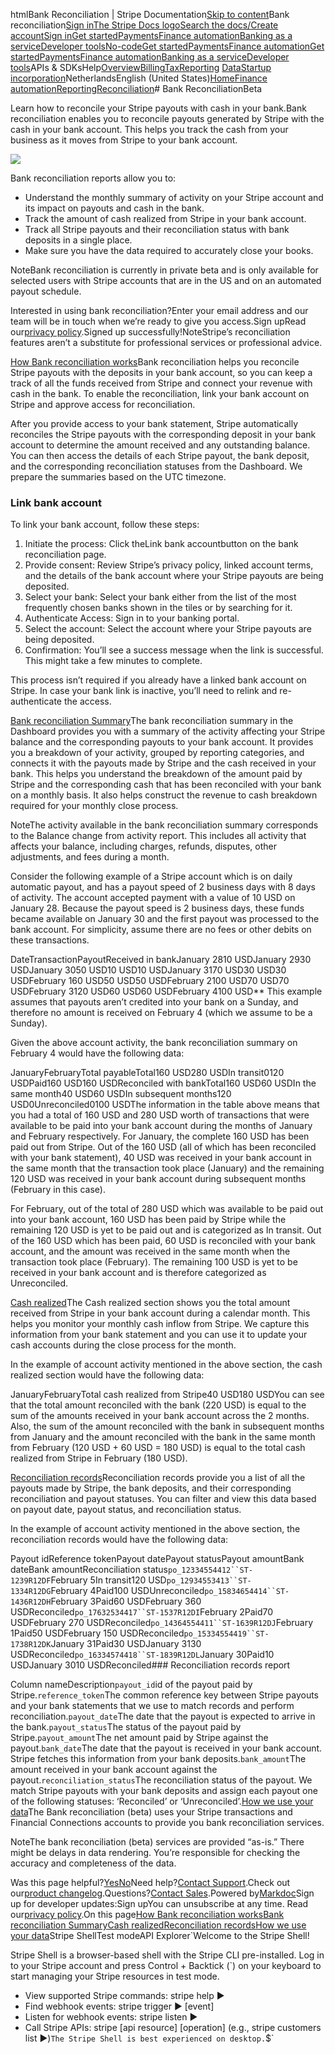 htmlBank Reconciliation | Stripe Documentation[Skip to content](#main-content)Bank reconciliation[Sign in](https://dashboard.stripe.com/login?redirect=https%3A%2F%2Fdocs.stripe.com%2Freconciliation%2Fbank-reconciliation)[The Stripe Docs logo](/)[Search the docs/](#)[Create account](https://dashboard.stripe.com/register)[Sign in](https://dashboard.stripe.com/login?redirect=https%3A%2F%2Fdocs.stripe.com%2Freconciliation%2Fbank-reconciliation)[Get started](/get-started)[Payments](/payments)[Finance automation](/finance-automation)[Banking as a service](/financial-services)[Developer tools](/development)[No-code](/no-code)[Get started](/get-started)[Payments](/payments)[Finance automation](/finance-automation)[](#)[Get started](/get-started)[Payments](/payments)[Finance automation](/finance-automation)[Banking as a service](/financial-services)[Developer tools](/development)[](#)APIs & SDKsHelp[Overview](/docs/finance-automation)[Billing](#)[Tax](#)[Reporting](#)
[Data](#)[Startup incorporation](#)NetherlandsEnglish (United States)[](#)[](#)[Home](/docs)[Finance automation](/docs/finance-automation)[Reporting](/docs/stripe-reports)[Reconciliation](/docs/reconciliation)# Bank ReconciliationBeta

Learn how to reconcile your Stripe payouts with cash in your bank.Bank reconciliation enables you to reconcile payouts generated by Stripe with the cash in your bank account. This helps you track the cash from your business as it moves from Stripe to your bank account.

![](https://b.stripecdn.com/docs-statics-srv/assets/bank-reconciliation-hero-illustration.3e51d76d4896a4684177b02ce3a9ab9b.png)

Bank reconciliation reports allow you to:

- Understand the monthly summary of activity on your Stripe account and its impact on payouts and cash in the bank.
- Track the amount of cash realized from Stripe in your bank account.
- Track all Stripe payouts and their reconciliation status with bank deposits in a single place.
- Make sure you have the data required to accurately close your books.

NoteBank reconciliation is currently in private beta and is only available for selected users with Stripe accounts that are in the US and on an automated payout schedule.

Interested in using bank reconciliation?Enter your email address and our team will be in touch when we’re ready to give you access.Sign upRead our[privacy policy](https://stripe.com/privacy).Signed up successfully!NoteStripe’s reconciliation features aren’t a substitute for professional services or professional advice.

[How Bank reconciliation works](#how-bank-reconciliation-works)Bank reconciliation helps you reconcile Stripe payouts with the deposits in your bank account, so you can keep a track of all the funds received from Stripe and connect your revenue with cash in the bank. To enable the reconciliation, link your bank account on Stripe and approve access for reconciliation.

After you provide access to your bank statement, Stripe automatically reconciles the Stripe payouts with the corresponding deposit in your bank account to determine the amount received and any outstanding balance. You can then access the details of each Stripe payout, the bank deposit, and the corresponding reconciliation statuses from the Dashboard. We prepare the summaries based on the UTC timezone.

### Link bank account

To link your bank account, follow these steps:

1. Initiate the process: Click theLink bank accountbutton on the bank reconciliation page.
2. Provide consent: Review Stripe’s privacy policy, linked account terms, and the details of the bank account where your Stripe payouts are being deposited.
3. Select your bank: Select your bank either from the list of the most frequently chosen banks shown in the tiles or by searching for it.
4. Authenticate Access: Sign in to your banking portal.
5. Select the account: Select the account where your Stripe payouts are being deposited.
6. Confirmation: You’ll see a success message when the link is successful. This might take a few minutes to complete.

This process isn’t required if you already have a linked bank account on Stripe. In case your bank link is inactive, you’ll need to relink and re-authenticate the access.

[Bank reconciliation Summary](#bank-reconciliation-summary)The bank reconciliation summary in the Dashboard provides you with a summary of the activity affecting your Stripe balance and the corresponding payouts to your bank account. It provides you a breakdown of your activity, grouped by reporting categories, and connects it with the payouts made by Stripe and the cash received in your bank. This helps you understand the breakdown of the amount paid by Stripe and the corresponding cash that has been reconciled with your bank on a monthly basis. It also helps construct the revenue to cash breakdown required for your monthly close process.

NoteThe activity available in the bank reconciliation summary corresponds to the Balance change from activity report. This includes all activity that affects your balance, including charges, refunds, disputes, other adjustments, and fees during a month.

Consider the following example of a Stripe account which is on daily automatic payout, and has a payout speed of 2 business days with 8 days of activity. The account accepted payment with a value of 10 USD on January 28. Because the payout speed is 2 business days, these funds became available on January 30 and the first payout was processed to the bank account. For simplicity, assume there are no fees or other debits on these transactions.

DateTransactionPayoutReceived in bankJanuary 2810 USDJanuary 2930 USDJanuary 3050 USD10 USD10 USDJanuary 3170 USD30 USD30 USDFebruary 160 USD50 USD50 USDFebruary 2100 USD70 USD70 USDFebruary 3120 USD60 USD60 USDFebruary 4100 USD** This example assumes that payouts aren’t credited into your bank on a Sunday, and therefore no amount is received on February 4 (which we assume to be a Sunday).

Given the above account activity, the bank reconciliation summary on February 4 would have the following data:

JanuaryFebruaryTotal payableTotal160 USD280 USDIn transit0120 USDPaid160 USD160 USDReconciled with bankTotal160 USD60 USDIn the same month40 USD60 USDIn subsequent months120 USD0Unreconciled0100 USDThe information in the table above means that you had a total of 160 USD and 280 USD worth of transactions that were available to be paid into your bank account during the months of January and February respectively. For January, the complete 160 USD has been paid out from Stripe. Out of the 160 USD (all of which has been reconciled with your bank statement), 40 USD was received in your bank account in the same month that the transaction took place (January) and the remaining 120 USD was received in your bank account during subsequent months (February in this case).

For February, out of the total of 280 USD which was available to be paid out into your bank account, 160 USD has been paid by Stripe while the remaining 120 USD is yet to be paid out and is categorized as In transit. Out of the 160 USD which has been paid, 60 USD is reconciled with your bank account, and the amount was received in the same month when the transaction took place (February). The remaining 100 USD is yet to be received in your bank account and is therefore categorized as Unreconciled.

[Cash realized](#cash-realized)The Cash realized section shows you the total amount received from Stripe in your bank account during a calendar month. This helps you monitor your monthly cash inflow from Stripe. We capture this information from your bank statement and you can use it to update your cash accounts during the close process for the month.

In the example of account activity mentioned in the above section, the cash realized section would have the following data:

JanuaryFebruaryTotal cash realized from Stripe40 USD180 USDYou can see that the total amount reconciled with the bank (220 USD) is equal to the sum of the amounts received in your bank account across the 2 months. Also, the sum of the amount reconciled with the bank in subsequent months from January and the amount reconciled with the bank in the same month from February (120 USD + 60 USD = 180 USD) is equal to the total cash realized from Stripe in February (180 USD).

[Reconciliation records](#reconciliation-records)Reconciliation records provide you a list of all the payouts made by Stripe, the bank deposits, and their corresponding reconciliation and payout statuses. You can filter and view this data based on payout date, payout status, and reconciliation status.

In the example of account activity mentioned in the above section, the reconciliation records would have the following data:

Payout idReference tokenPayout datePayout statusPayout amountBank dateBank amountReconciliation status`po_12334554412``ST-1239R12DF`February 5In transit120 USD`po_12934553413``ST-1334R12DG`February 4Paid100 USDUnreconciled`po_15834654414``ST-1436R12DH`February 3Paid60 USDFebruary 360 USDReconciled`po_17632534417``ST-1537R12DI`February 2Paid70 USDFebruary 270 USDReconciled`po_14364554411``ST-1639R12DJ`February 1Paid50 USDFebruary 150 USDReconciled`po_15334554419``ST-1738R12DK`January 31Paid30 USDJanuary 3130 USDReconciled`po_16334574418``ST-1839R12DL`January 30Paid10 USDJanuary 3010 USDReconciled### Reconciliation records report

Column nameDescription`payout_id`id of the payout paid by Stripe.`reference_token`The common reference key between Stripe payouts and your bank statements that we use to match records and perform reconciliation.`payout_date`The date that the payout is expected to arrive in the bank.`payout_status`The status of the payout paid by Stripe.`payout_amount`The net amount paid by Stripe against the payout.`bank_date`The date that the payout is received in your bank account. Stripe fetches this information from your bank deposits.`bank_amount`The amount received in your bank account against the payout.`reconciliation_status`The reconciliation status of the payout. We match Stripe payouts with your bank deposits and assign each payout one of the following statuses: ‘Reconciled’ or ‘Unreconciled’.[How we use your data](#how-we-use-your-data)The Bank reconciliation (beta) uses your Stripe transactions and Financial Connections accounts to provide you bank reconciliation services.

NoteThe bank reconciliation (beta) services are provided “as-is.”  There might be delays in data rendering. You’re responsible for checking the accuracy and completeness of the data.

Was this page helpful?[Yes](#)[No](#)Need help?[Contact Support](https://support.stripe.com/).Check out our[product changelog](https://stripe.com/blog/changelog).Questions?[Contact Sales](https://stripe.com/contact/sales).Powered by[Markdoc](https://markdoc.dev)Sign up for developer updates:Sign upYou can unsubscribe at any time. Read our[privacy policy](https://stripe.com/privacy).On this page[How Bank reconciliation works](#how-bank-reconciliation-works)[Bank reconciliation Summary](#bank-reconciliation-summary)[Cash realized](#cash-realized)[Reconciliation records](#reconciliation-records)[How we use your data](#how-we-use-your-data)Stripe ShellTest modeAPI Explorer[](https://stripe.com/docs/stripe-cli#install)`Welcome to the Stripe Shell!

Stripe Shell is a browser-based shell with the Stripe CLI pre-installed. Log in to your
Stripe account and press Control + Backtick (`) on your keyboard to start managing your Stripe
resources in test mode.

- View supported Stripe commands: stripe help ▶️
- Find webhook events: stripe trigger ▶️ [event]
- Listen for webhook events: stripe listen ▶
- Call Stripe APIs: stripe [api resource] [operation] (e.g., stripe customers list ▶️)`The Stripe Shell is best experienced on desktop.`$`